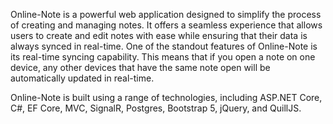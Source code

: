 Online-Note is a powerful web application designed to simplify the process of creating and managing notes. It offers a seamless experience that allows users to create and edit notes with ease while ensuring that their data is always synced in real-time. One of the standout features of Online-Note is its real-time syncing capability. This means that if you open a note on one device, any other devices that have the same note open will be automatically updated in real-time. 

Online-Note is built using a range of technologies, including ASP.NET Core, C#, EF Core, MVC, SignalR, Postgres, Bootstrap 5, jQuery, and QuillJS.
